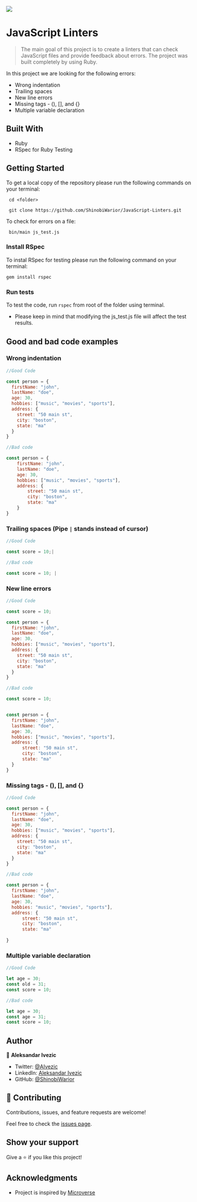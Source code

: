 ![](https://img.shields.io/badge/Microverse-blueviolet)

# JavaScript Linters

> The main goal of this project is to create a linters that can check JavaScript files and provide feedback about errors. The project was built completely by using Ruby.

In this project we are looking for the following errors:

   - Wrong indentation
   - Trailing spaces   
   - New line errors
   - Missing tags - (), [], and {}
   - Multiple variable declaration

## Built With

- Ruby
- RSpec for Ruby Testing

## Getting Started

To get a local copy of the repository please run the following commands on your terminal:

     cd <folder>

     git clone https://github.com/ShinobiWarior/JavaScript-Linters.git

To check for errors on a file:

     bin/main js_test.js

### Install RSpec
To instal RSpec for testing please run the following command on your terminal:
    
    gem install rspec

### Run tests

To test the code, run  `rspec`  from root of the folder using terminal.
- Please keep in mind that modifying the js_test.js file will affect the test results.

##  Good and bad code examples
    
### Wrong indentation
~~~javascript
//Good Code

const person = {
  firstName: "john",
  lastName: "doe",
  age: 30,
  hobbies: ["music", "movies", "sports"],
  address: {
    street: "50 main st",
    city: "boston",
    state: "ma"
  }
}

//Bad code

const person = {
    firstName: "john",
    lastName: "doe",
    age: 30,
    hobbies: ["music", "movies", "sports"],
    address: {
        street: "50 main st",
        city: "boston",
        state: "ma"
    }
}

~~~

### Trailing spaces (Pipe `|` stands instead of cursor)
~~~javascript
//Good Code

const score = 10;|

//Bad code

const score = 10; |

~~~

### New line errors
~~~javascript
//Good Code

const score = 10;

const person = {
  firstName: "john",
  lastName: "doe",
  age: 30,
  hobbies: ["music", "movies", "sports"],
  address: {
    street: "50 main st",
    city: "boston",
    state: "ma"
  }
}

//Bad code

const score = 10;


const person = {
  firstName: "john",
  lastName: "doe",
  age: 30,
  hobbies: ["music", "movies", "sports"],
  address: {
      street: "50 main st",
      city: "boston",
      state: "ma"
  }
}

~~~

### Missing tags - (), [], and {}
~~~javascript
//Good Code

const person = {
  firstName: "john",
  lastName: "doe",
  age: 30,
  hobbies: ["music", "movies", "sports"],
  address: {
    street: "50 main st",
    city: "boston",
    state: "ma"
  }
}

//Bad code

const person = {
  firstName: "john",
  lastName: "doe",
  age: 30,
  hobbies: "music", "movies", "sports"],
  address: {
      street: "50 main st",
      city: "boston",
      state: "ma"
    
}

~~~

### Multiple variable declaration
~~~javascript
//Good Code

let age = 30;
const old = 31;
const score = 10; 

//Bad code

let age = 30;
const age = 31;
const score = 10; 
~~~

## Author

👤 **Aleksandar Ivezic**

- Twitter: [@AIvezic](https://twitter.com/AIvezic/)
- LinkedIn: [Aleksandar Ivezic](https://www.linkedin.com/in/aleksandar-ivezi%C4%87-1a6b0391/)
- GitHub: [@ShinobiWarior](https://github.com/ShinobiWarior/)


## 🤝 Contributing

Contributions, issues, and feature requests are welcome!

Feel free to check the [issues page](https://github.com/ShinobiWarior/JavaScript-Linters/issues).

## Show your support

Give a ⭐️ if you like this project!

## Acknowledgments

- Project is inspired by [Microverse](https://www.microverse.org/?grsf=w9rx3c)


